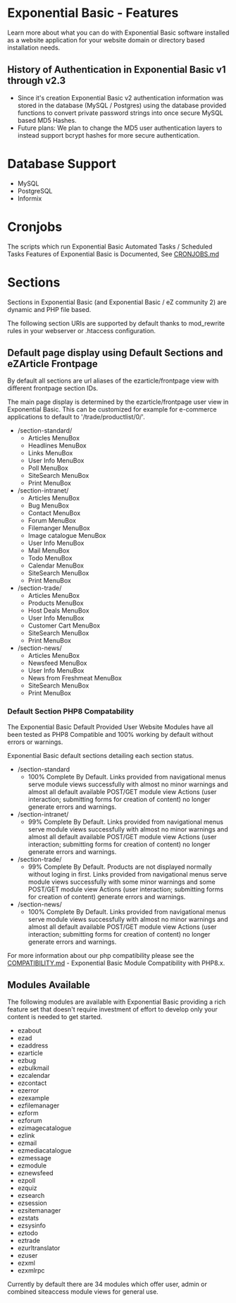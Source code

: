 # Exponential Basic - Features

Learn more about what you can do with Exponential Basic software installed as a website application for your website domain or directory based installation needs.

## History of Authentication in Exponential Basic v1 through v2.3

- Since it's creation Exponential Basic v2 authentication information was stored in the database (MySQL / Postgres) using the database provided functions to convert private password strings into once secure MySQL based MD5 Hashes.
- Future plans: We plan to change the MD5 user authentication layers to instead support bcrypt hashes for more secure authentication.

# Database Support

- MySQL
- PostgreSQL
- Informix

# Cronjobs

The scripts which run Exponential Basic Automated Tasks / Scheduled Tasks Features of Exponential Basic is Documented, See [CRONJOBS.md](CRONJOBS.md)

# Sections

Sections in Exponential Basic (and Exponential Basic / eZ community 2) are dynamic and PHP file based.

The following section URIs are supported by default thanks to mod_rewrite rules in your webserver or .htaccess configuration.

## Default page display using Default Sections and eZArticle Frontpage

By default all sections are url aliases of the ezarticle/frontpage view with different frontpage section IDs.

The main page display is determined by the ezarticle/frontpage user view in Exponential Basic. This can be customized for example for e-commerce applications to default to '/trade/productlist/0/'.

- /section-standard/
    - Articles MenuBox
    - Headlines MenuBox
    - Links MenuBox
    - User Info MenuBox
    - Poll MenuBox
    - SiteSearch MenuBox
    - Print MenuBox
- /section-intranet/
    - Articles MenuBox
    - Bug MenuBox
    - Contact MenuBox
    - Forum MenuBox
    - Filemanger MenuBox
    - Image catalogue MenuBox
    - User Info MenuBox
    - Mail MenuBox
    - Todo MenuBox
    - Calendar MenuBox
    - SiteSearch MenuBox
    - Print MenuBox
- /section-trade/
    - Articles MenuBox
    - Products MenuBox
    - Host Deals MenuBox
    - User Info MenuBox
    - Customer Cart MenuBox
    - SiteSearch MenuBox
    - Print MenuBox
- /section-news/
    - Articles MenuBox
    - Newsfeed MenuBox
    - User Info MenuBox
    - News from Freshmeat MenuBox
    - SiteSearch MenuBox
    - Print MenuBox

### Default Section PHP8 Compatability

The Exponential Basic Default Provided User Website Modules have all been tested as PHP8 Compatible and 100% working by default without errors or warnings.

Exponential Basic default sections detailing each section status.

- /section-standard
    - 100% Complete By Default. Links provided from navigational menus serve module views successfully with almost no minor warnings and almost all default available POST/GET module view Actions (user interaction; submitting forms for creation of content) no longer generate errors and warnings.
- /section-intranet/
    - 99% Complete By Default. Links provided from navigational menus serve module views successfully with almost no minor warnings and almost all default available POST/GET module view Actions (user interaction; submitting forms for creation of content) no longer generate errors and warnings.
- /section-trade/
    - 99% Complete By Default. Products are not displayed normally without loging in first. Links provided from navigational menus serve module views successfully with some minor warnings and some POST/GET module view Actions (user interaction; submitting forms for creation of content) generate errors and warnings.
- /section-news/
    - 100% Complete By Default. Links provided from navigational menus serve module views successfully with almost no minor warnings and almost all default available POST/GET module view Actions (user interaction; submitting forms for creation of content) no longer generate errors and warnings.

For more information about our php compatibility please see the [COMPATIBILITY.md](COMPATIBILITY.md) - Exponential Basic Module Compatibility with PHP8.x.  

## Modules Available

The following modules are available with Exponential Basic providing a rich feature set that doesn't require investment of effort to develop only your content is needed to get started.

- ezabout
- ezad
- ezaddress
- ezarticle
- ezbug
- ezbulkmail
- ezcalendar
- ezcontact
- ezerror
- ezexample
- ezfilemanager
- ezform
- ezforum
- ezimagecatalogue
- ezlink
- ezmail
- ezmediacatalogue
- ezmessage
- ezmodule
- eznewsfeed
- ezpoll
- ezquiz
- ezsearch
- ezsession
- ezsitemanager
- ezstats
- ezsysinfo
- eztodo
- eztrade
- ezurltranslator
- ezuser
- ezxml
- ezxmlrpc

Currently by default there are 34 modules which offer user, admin or combined siteaccess module views for general use.
